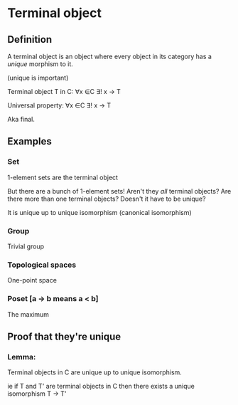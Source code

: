 # Terminal object

## Definition

A terminal object is an object where every object in its category has a *unique* morphism to it.

(unique is important)

Terminal object T in C: ∀x ∈C ∃! x -> T

Universal property: ∀x ∈C ∃! x -> T

Aka final.

## Examples

### Set

1-element sets are the terminal object

But there are a bunch of 1-element sets! Aren't they *all* terminal objects? Are there more than one terminal objects? Doesn't it have to be unique?

It is unique up to unique isomorphism (canonical isomorphism)

### Group

Trivial group

### Topological spaces

One-point space

### Poset [a -> b means a < b]

The maximum

## Proof that they're unique

### Lemma:

Terminal objects in C are unique up to unique isomorphism.

ie if T and T' are terminal objects in C then there exists a unique isomorphism T -> T'
